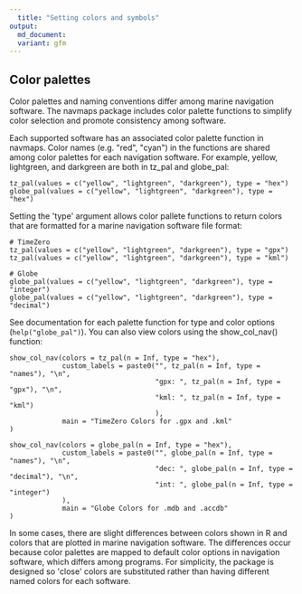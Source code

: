 ```yaml
---
  title: "Setting colors and symbols"
output:
  md_document:
  variant: gfm
---
```


## Color palettes

Color palettes and naming conventions differ among marine navigation software. The navmaps package includes color palette functions to simplify color selection and promote consistency among software. 

Each supported software has an associated color palette function in navmaps. Color names (e.g. "red", "cyan") in the functions are shared among color palettes for each navigation software. For example, yellow, lightgreen, and darkgreen are both in tz_pal and globe_pal:

```
tz_pal(values = c("yellow", "lightgreen", "darkgreen"), type = "hex")
globe_pal(values = c("yellow", "lightgreen", "darkgreen"), type = "hex")
```

Setting the 'type' argument allows color pallete functions to return colors that are formatted for a marine navigation software file format:

```
# TimeZero
tz_pal(values = c("yellow", "lightgreen", "darkgreen"), type = "gpx")
tz_pal(values = c("yellow", "lightgreen", "darkgreen"), type = "kml")

# Globe
globe_pal(values = c("yellow", "lightgreen", "darkgreen"), type = "integer")
globe_pal(values = c("yellow", "lightgreen", "darkgreen"), type = "decimal")
```

See documentation for each palette function for type and color options (`help("globe_pal")`). You can also view colors using the show_col_nav() function:

```
show_col_nav(colors = tz_pal(n = Inf, type = "hex"),
             custom_labels = paste0("", tz_pal(n = Inf, type = "names"), "\n",
                                    "gpx: ", tz_pal(n = Inf, type = "gpx"), "\n",
                                    "kml: ", tz_pal(n = Inf, type = "kml")
                                    ),
             main = "TimeZero Colors for .gpx and .kml"
)

show_col_nav(colors = globe_pal(n = Inf, type = "hex"),
             custom_labels = paste0("", globe_pal(n = Inf, type = "names"), "\n",
                                    "dec: ", globe_pal(n = Inf, type = "decimal"), "\n",
                                    "int: ", globe_pal(n = Inf, type = "integer")
             ),
             main = "Globe Colors for .mdb and .accdb"
)
```

In some cases, there are slight differences between colors shown in R and colors that are plotted in marine navigation software. The differences occur because color palettes are mapped to default color options in navigation software, which differs among programs. For simplicity, the package is designed so 'close' colors are substituted rather than having different named colors for each software.
